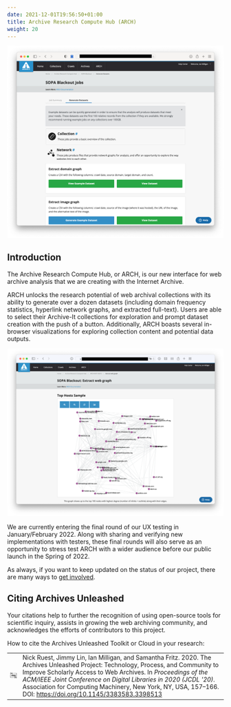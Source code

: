 ```yaml
---
date: 2021-12-01T19:56:50+01:00
title: Archive Research Compute Hub (ARCH)
weight: 20
---
```


![Cloud portal](/images/ARCH-1.png)

## Introduction

The Archive Research Compute Hub, or ARCH, is our new interface for web archive analysis that we are creating with the Internet Archive. 

ARCH unlocks the research potential of web archival collections with its ability to generate over a dozen datasets (including domain frequency statistics, hyperlink network graphs, and extracted full-text). Users are able to select their Archive-It collections for exploration and prompt dataset creation with the push of a button. Additionally, ARCH boasts several in-browser visualizations for exploring collection content and potential data outputs.

![Cloud portal](/images/ARCH-2.png)

We are currently entering the final round of our UX testing in January/February 2022. Along with sharing and verifying new implementations with testers, these final rounds will also serve as an opportunity to stress test ARCH with a wider audience before our public launch in the Spring of 2022.

As always, if you want to keep updated on the status of our project, there are many ways to [get involved](/get-involved).

## Citing Archives Unleashed

Your citations help to further the recognition of using open-source tools for scientific inquiry, assists in growing the web archiving community, and acknowledges the efforts of contributors to this project.

How to cite the Archives Unleashed Toolkit or Cloud in your research:

|    |   |
|----|---|
|![Citation Icon](/images/au-citation-icon.png)| Nick Ruest, Jimmy Lin, Ian Milligan, and Samantha Fritz. 2020. The Archives Unleashed Project: Technology, Process, and Community to Improve Scholarly Access to Web Archives. In _Proceedings of the ACM/IEEE Joint Conference on Digital Libraries in 2020 (JCDL '20)_. Association for Computing Machinery, New York, NY, USA, 157–166. DOI: https://doi.org/10.1145/3383583.3398513 |